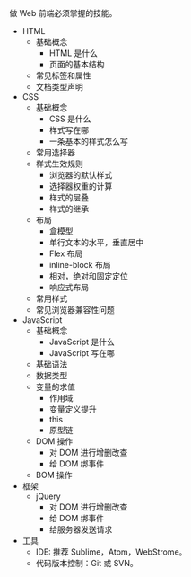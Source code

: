 做 Web 前端必须掌握的技能。

* HTML
  * 基础概念
    * HTML 是什么
    * 页面的基本结构
  * 常见标签和属性
  * 文档类型声明
* CSS
  * 基础概念
    * CSS 是什么
    * 样式写在哪
    * 一条基本的样式怎么写
  * 常用选择器
  * 样式生效规则
      * 浏览器的默认样式
      * 选择器权重的计算
      * 样式的层叠
      * 样式的继承
  * 布局
    * 盒模型
    * 单行文本的水平，垂直居中
    * Flex 布局
    * inline-block 布局
    * 相对，绝对和固定定位
    * 响应式布局
  * 常用样式
  * 常见浏览器兼容性问题
* JavaScript
  * 基础概念
    * JavaScript 是什么
    * JavaScript 写在哪
  * 基础语法
  * 数据类型
  * 变量的求值
    * 作用域
    * 变量定义提升
    * this
    * 原型链
  * DOM 操作
    * 对 DOM 进行增删改查
    * 给 DOM 绑事件
  * BOM 操作
* 框架
  * jQuery
    * 对 DOM 进行增删改查
    * 给 DOM 绑事件
    * 给服务器发送请求
* 工具
  * IDE: 推荐 Sublime，Atom，WebStrome。
  * 代码版本控制：Git 或 SVN。
